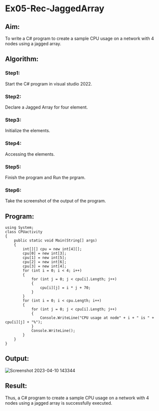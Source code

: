 # Ex05-Rec-JaggedArray
## Aim:
To write a C# program to create a sample CPU usage on a network with 4 nodes using a jagged array.

## Algorithm:
### Step1:
Start the C# program in visual studio 2022.

### Step2:
Declare a Jagged Array for four element.

### Step3:
Initialize the elements.

### Step4:
Accessing the elements.

### Step5:
Finish the program and Run the prgram.

### Step6:
Take the screenshot of the output of the program.

## Program:
```
using System;
class CPUactivity
{
    public static void Main(String[] args)
    {
        int[][] cpu = new int[4][];
        cpu[0] = new int[3];
        cpu[1] = new int[5];
        cpu[2] = new int[6];
        cpu[3] = new int[4];
        for (int i = 0; i < 4; i++)
        {
            for (int j = 0; j < cpu[i].Length; j++)
            {
                cpu[i][j] = i * j + 70;
            }
        }
        for (int i = 0; i < cpu.Length; i++)
        {
            for (int j = 0; j < cpu[i].Length; j++)
            {
                Console.WriteLine("CPU usage at node" + i + " is " + cpu[i][j] + "%");
            }
            Console.WriteLine();
        }
    }
}
```

## Output:
![Screenshot 2023-04-10 143344](https://user-images.githubusercontent.com/94288340/230871548-84087c24-1290-4ace-ba23-0f3dee7c89c4.png)

## Result:
Thus, a C# program to create a sample CPU usage on a network with 4 nodes using a jagged array is successfully executed.
